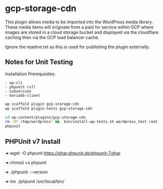 # gcp-storage-cdn

This plugin allows media to be imported into the WordPress media library. These media items will originate from a paid for service within GCP where images are stored in a cloud storage bucket and displayed via the cloudflare caching then via the GCP load balancer cache.

Ignore the readme.txt as this is used for publishing the plugin externally.

## Notes for Unit Testing

Installation Prerequisites:
```text
- wp-cli
- phpunit (v7)
- subversion
- mariadb-client
```

```bash
wp scaffold plugin gcp-storage-cdn
wp scaffold plugin-tests gcp-storage-cdn
```

```bash
cd wp-content/plugins/gcp-storage-cdn
rm -Rf /tmp/wordpress* &&  bin/install-wp-tests.sh wordpress_test root 'you-password-here' localhost latest
phpunit
```

## PHPUnit v7 Install

➜ wget -O phpunit https://phar.phpunit.de/phpunit-7.phar

➜ chmod +x phpunit

➜ ./phpunit --version

➜ mv ./phpunit /usr/local/bin/
